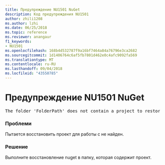 ```yaml
---
title: Предупреждение NU1501 NuGet
description: Код предупреждения NU1501
author: zhili1208
ms.author: lzhi
ms.date: 06/25/2018
ms.topic: reference
ms.reviewer: anangaur
f1_keywords:
- NU1501
ms.openlocfilehash: 168b4d532787f9a16bf7464a84a76796e3ca2682
ms.sourcegitcommit: 1d1406764c6af5fb7801d462e0c4afc9092fa569
ms.translationtype: MT
ms.contentlocale: ru-RU
ms.lasthandoff: 09/04/2018
ms.locfileid: "43550785"
---
```

# <a name="nuget-warning-nu1501"></a>Предупреждение NU1501 NuGet

<pre>The folder 'FolderPath' does not contain a project to restore.</pre>


### <a name="issue"></a>Проблеми
Пытается восстановить проект для работы с не найден. 

### <a name="solution"></a>Решение
Выполните восстановление nuget в папку, которая содержит проект. 
